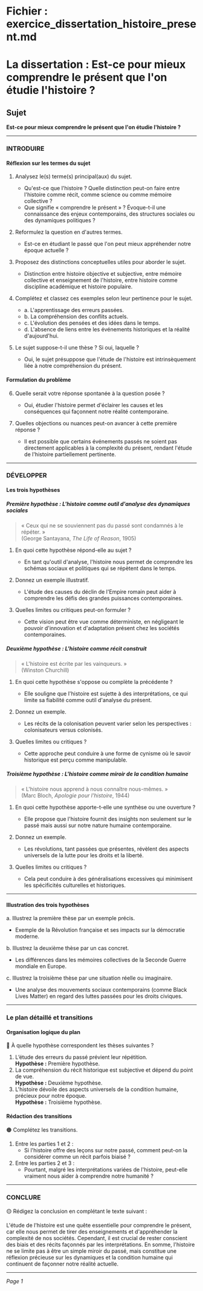 # Fichier : exercice_dissertation_histoire_present.md

# La dissertation : Est-ce pour mieux comprendre le présent que l'on étudie l'histoire ?

## Sujet
**Est-ce pour mieux comprendre le présent que l'on étudie l'histoire ?**

---

### INTRODUIRE

#### Réflexion sur les termes du sujet

1. Analysez le(s) terme(s) principal(aux) du sujet.  
   - Qu'est-ce que l'histoire ? Quelle distinction peut-on faire entre l'histoire comme récit, comme science ou comme mémoire collective ?
   - Que signifie « comprendre le présent » ? Évoque-t-il une connaissance des enjeux contemporains, des structures sociales ou des dynamiques politiques ?

2. Reformulez la question en d'autres termes.  
   - Est-ce en étudiant le passé que l'on peut mieux appréhender notre époque actuelle ?

3. Proposez des distinctions conceptuelles utiles pour aborder le sujet.  
   - Distinction entre histoire objective et subjective, entre mémoire collective et enseignement de l'histoire, entre histoire comme discipline académique et histoire populaire.

4. Complétez et classez ces exemples selon leur pertinence pour le sujet.  
   - a. L'apprentissage des erreurs passées.  
   - b. La compréhension des conflits actuels.  
   - c. L'évolution des pensées et des idées dans le temps.  
   - d. L'absence de liens entre les événements historiques et la réalité d'aujourd'hui.  

5. Le sujet suppose-t-il une thèse ? Si oui, laquelle ?  
   - Oui, le sujet présuppose que l'étude de l'histoire est intrinsèquement liée à notre compréhension du présent.

#### Formulation du problème

6. Quelle serait votre réponse spontanée à la question posée ?  
   - Oui, étudier l'histoire permet d'éclairer les causes et les conséquences qui façonnent notre réalité contemporaine.

7. Quelles objections ou nuances peut-on avancer à cette première réponse ?  
   - Il est possible que certains événements passés ne soient pas directement applicables à la complexité du présent, rendant l'étude de l'histoire partiellement pertinente.

---

### DÉVELOPPER

#### Les trois hypothèses

##### Première hypothèse : L'histoire comme outil d'analyse des dynamiques sociales

> « Ceux qui ne se souviennent pas du passé sont condamnés à le répéter. »  
> (George Santayana, *The Life of Reason*, 1905)

1. En quoi cette hypothèse répond-elle au sujet ?  
   - En tant qu'outil d'analyse, l'histoire nous permet de comprendre les schémas sociaux et politiques qui se répètent dans le temps.

2. Donnez un exemple illustratif.  
   - L'étude des causes du déclin de l'Empire romain peut aider à comprendre les défis des grandes puissances contemporaines.

3. Quelles limites ou critiques peut-on formuler ?  
   - Cette vision peut être vue comme déterministe, en négligeant le pouvoir d'innovation et d'adaptation présent chez les sociétés contemporaines.

##### Deuxième hypothèse : L'histoire comme récit construit 

> « L'histoire est écrite par les vainqueurs. »  
> (Winston Churchill)

1. En quoi cette hypothèse s'oppose ou complète la précédente ?  
   - Elle souligne que l'histoire est sujette à des interprétations, ce qui limite sa fiabilité comme outil d'analyse du présent.

2. Donnez un exemple.  
   - Les récits de la colonisation peuvent varier selon les perspectives : colonisateurs versus colonisés.

3. Quelles limites ou critiques ?  
   - Cette approche peut conduire à une forme de cynisme où le savoir historique est perçu comme manipulable.

##### Troisième hypothèse : L'histoire comme miroir de la condition humaine

> « L'histoire nous apprend à nous connaître nous-mêmes. »  
> (Marc Bloch, *Apologie pour l'histoire*, 1944)

1. En quoi cette hypothèse apporte-t-elle une synthèse ou une ouverture ?  
   - Elle propose que l'histoire fournit des insights non seulement sur le passé mais aussi sur notre nature humaine contemporaine.

2. Donnez un exemple.  
   - Les révolutions, tant passées que présentes, révèlent des aspects universels de la lutte pour les droits et la liberté.

3. Quelles limites ou critiques ?  
   - Cela peut conduire à des généralisations excessives qui minimisent les spécificités culturelles et historiques.

---

#### Illustration des trois hypothèses

a. Illustrez la première thèse par un exemple précis.  
   - Exemple de la Révolution française et ses impacts sur la démocratie moderne.

b. Illustrez la deuxième thèse par un cas concret.  
   - Les différences dans les mémoires collectives de la Seconde Guerre mondiale en Europe.

c. Illustrez la troisième thèse par une situation réelle ou imaginaire.  
   - Une analyse des mouvements sociaux contemporains (comme Black Lives Matter) en regard des luttes passées pour les droits civiques.

---

### Le plan détaillé et transitions

#### Organisation logique du plan

🔴 À quelle hypothèse correspondent les thèses suivantes ?

1. L’étude des erreurs du passé prévient leur répétition.  
   **Hypothèse :** Première hypothèse.
2. La compréhension du récit historique est subjective et dépend du point de vue.  
   **Hypothèse :** Deuxième hypothèse.
3. L'histoire dévoile des aspects universels de la condition humaine, précieux pour notre époque.  
   **Hypothèse :** Troisième hypothèse.

#### Rédaction des transitions

🟠 Complétez les transitions.

1. Entre les parties 1 et 2 :  
   - Si l'histoire offre des leçons sur notre passé, comment peut-on la considérer comme un récit parfois biaisé ?
2. Entre les parties 2 et 3 :  
   - Pourtant, malgré les interprétations variées de l'histoire, peut-elle vraiment nous aider à comprendre notre humanité ?

---

### CONCLURE

🟡 Rédigez la conclusion en complétant le texte suivant :

L'étude de l'histoire est une quête essentielle pour comprendre le présent, car elle nous permet de tirer des enseignements et d'appréhender la complexité de nos sociétés. Cependant, il est crucial de rester conscient des biais et des récits façonnés par les interprétations. En somme, l'histoire ne se limite pas à être un simple miroir du passé, mais constitue une réflexion précieuse sur les dynamiques et la condition humaine qui continuent de façonner notre réalité actuelle.

--- 

*Page 1*